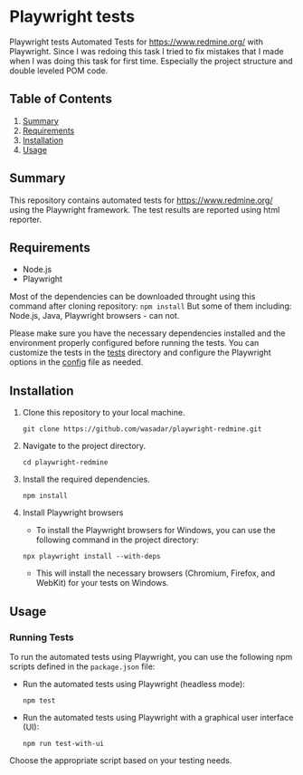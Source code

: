 # Playwright tests

Playwright tests Automated Tests for https://www.redmine.org/ with Playwright. Since I was redoing this task I tried to fix mistakes that I made when I was doing this task for first time. Especially the project structure and double leveled POM code.

## Table of Contents
1. [Summary](#summary)
2. [Requirements](#requirements)
3. [Installation](#installation)
4. [Usage](#usage)

## Summary
This repository contains automated tests for https://www.redmine.org/ using the Playwright framework. The test results are reported using html reporter.

## Requirements
- Node.js
- Playwright

Most of the dependencies can be downloaded throught using this command after cloning repository:
    ```
    npm install
    ```
But some of them including: Node.js, Java, Playwright browsers - can not.

Please make sure you have the necessary dependencies installed and the environment properly configured before running the tests. You can customize the tests in the [tests](tests) directory and configure the Playwright options in the [config](playwright.config.js) file as needed.

## Installation
1. Clone this repository to your local machine.
    ```
    git clone https://github.com/wasadar/playwright-redmine.git
    ```

2. Navigate to the project directory.
    ```
    cd playwright-redmine
    ```

3. Install the required dependencies.
    ```
    npm install
    ```

4. Install Playwright browsers
    - To install the Playwright browsers for Windows, you can use the following command in the project directory:
    ```
    npx playwright install --with-deps
    ```
    - This will install the necessary browsers (Chromium, Firefox, and WebKit) for your tests on Windows.
    
## Usage
### Running Tests
To run the automated tests using Playwright, you can use the following npm scripts defined in the `package.json` file:

- Run the automated tests using Playwright (headless mode):
    ```
    npm test
    ```

- Run the automated tests using Playwright with a graphical user interface (UI):
    ```
    npm run test-with-ui
    ```

Choose the appropriate script based on your testing needs.